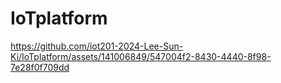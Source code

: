 # IoTplatform

https://github.com/iot201-2024-Lee-Sun-Ki/IoTplatform/assets/141006849/547004f2-8430-4440-8f98-7e28f0f709dd

